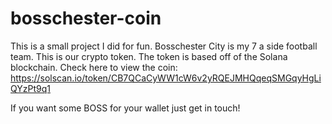 # bosschester-coin
This is a small project I did for fun. 
Bosschester City is my 7 a side football team.
This is our crypto token.
The token is based off of the Solana blockchain.
Check here to view the coin: https://solscan.io/token/CB7QCaCyWW1cW6v2yRQEJMHQqeqSMGqyHgLiQYzPt9q1

If you want some BOSS for your wallet just get in touch!
